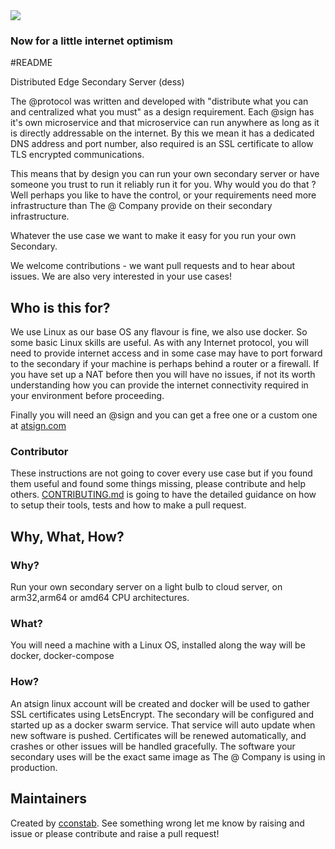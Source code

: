 <img src="https://atsign.dev/assets/img/@dev.png?sanitize=true">

### Now for a little internet optimism

#README

Distributed Edge Secondary Server (dess)

The @protocol was written and developed with "distribute what you can and centralized what you must" as a design requirement.
Each @sign has it's own microservice and that microservice can run anywhere as long as it is directly addressable on the internet. 
By this we mean it has a dedicated DNS address and port number, also required is an SSL certificate to allow TLS encrypted communications. 

This means that by design you can run your own secondary server or have someone you trust to run it reliably run it for you. 
Why would you do that ? Well perhaps you like to have the control, or your requirements need more infrastructure than The @ Company provide on their secondary infrastructure.

Whatever the use case we want to make it easy for you run your own Secondary.

We welcome contributions - we want pull requests and to hear about issues. We are also very interested in your use cases!

## Who is this for?

We use Linux as our base OS any flavour is fine, we also use docker. So some basic Linux skills are useful. 
As with any Internet protocol, you will need to provide internet access and in some case may have to port forward to the secondary if your machine is perhaps behind a router or a firewall.
If you have set up a NAT before then you will have no issues, if not its worth understanding how you can provide the internet connectivity required in your environment before proceeding.

Finally you will need an @sign and you can get a free one or a custom one at [atsign.com](https://atsign.com)

### Contributor

These instructions are not going to cover every use case but if you found them useful and found some things missing, please contribute and help others.
[CONTRIBUTING.md](CONTRIBUTING.md) is going to have the detailed guidance on how to setup their tools,
tests and how to make a pull request.

## Why, What, How?

### Why?

Run your own secondary server on a light bulb to cloud server, on arm32,arm64 or amd64 CPU architectures.

### What?

You will need a machine with a Linux OS, installed along the way will be docker, docker-compose
### How?

An atsign linux account will be created and docker will be used to gather SSL certificates using LetsEncrypt. The secondary will be configured and started up as a docker swarm service.
That service will auto update when new software is pushed. Certificates will be renewed automatically, and crashes or other issues will be handled gracefully.
The software your secondary uses will be the exact same image as The @ Company is using in production.


## Maintainers

Created by [cconstab](https://github.com/cconstab).
See something wrong let me know by raising and issue or please contribute and raise a pull request! 

